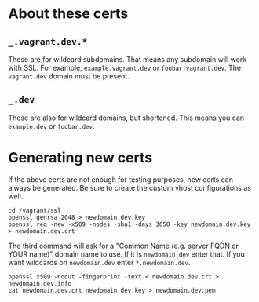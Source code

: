 # About these certs

## `_.vagrant.dev.*`

These are for wildcard subdomains. That means any subdomain will work with SSL.
For example, `example.vagrant.dev` or `foobar.vagrant.dev`. The `vagrant.dev`
domain must be present.

## `_.dev`

These are also for wildcard domains, but shortened. This means you can
`example.dev` or `foobar.dev`.

# Generating new certs

If the above certs are not enough for testing purposes, new certs can always be
generated. Be sure to create the custom vhost configurations as well.

```
cd /vagrant/ssl
openssl genrsa 2048 > newdomain.dev.key
openssl req -new -x509 -nodes -sha1 -days 3650 -key newdomain.dev.key > newdomain.dev.crt
```

The third command will ask for a "Common Name (e.g. server FQDN or YOUR name)"
domain name to use. If it is `newdomain.dev` enter that. If you want wildcards
on `newdomain.dev` enter `*.newdomain.dev`.

```
openssl x509 -noout -fingerprint -text < newdomain.dev.crt > newdomain.dev.info
cat newdomain.dev.crt newdomain.dev.key > newdomain.dev.pem
```
